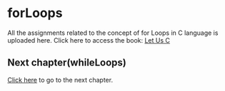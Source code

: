 # forLoops
All the assignments related to the concept of for Loops in C language is uploaded here.
Click here to access the book: [Let Us C](https://drive.google.com/file/d/1Yvq27-qsSPOxjJakf1cXpWq76L0F0cu_/view)

## Next chapter(whileLoops)
[Click here](https://github.com/TheCoderAvinash/JKC-Assignments/tree/main/whileLoops) to go to the next chapter.
